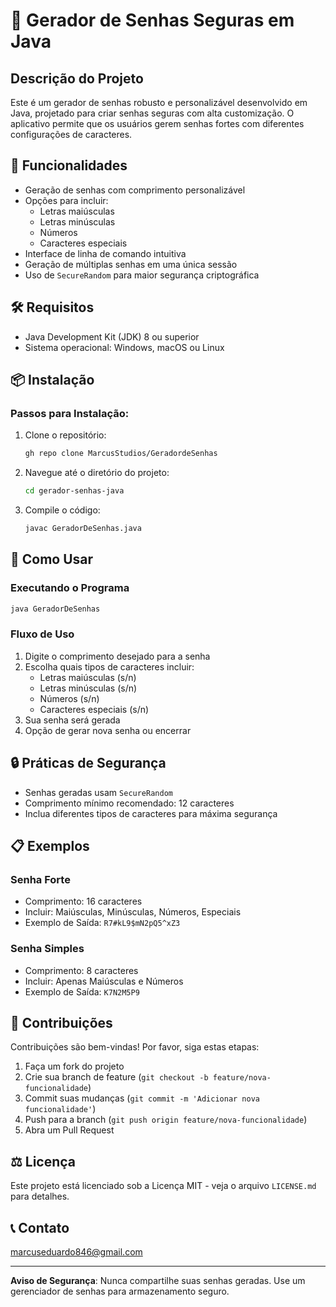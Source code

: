 # 🔐 Gerador de Senhas Seguras em Java

## Descrição do Projeto

Este é um gerador de senhas robusto e personalizável desenvolvido em Java, projetado para criar senhas seguras com alta customização. O aplicativo permite que os usuários gerem senhas fortes com diferentes configurações de caracteres.

## 🌟 Funcionalidades

- Geração de senhas com comprimento personalizável
- Opções para incluir:
  - Letras maiúsculas
  - Letras minúsculas
  - Números
  - Caracteres especiais
- Interface de linha de comando intuitiva
- Geração de múltiplas senhas em uma única sessão
- Uso de `SecureRandom` para maior segurança criptográfica

## 🛠 Requisitos

- Java Development Kit (JDK) 8 ou superior
- Sistema operacional: Windows, macOS ou Linux

## 📦 Instalação

### Passos para Instalação:

1. Clone o repositório:
   ```bash
   gh repo clone MarcusStudios/GeradordeSenhas
   ```

2. Navegue até o diretório do projeto:
   ```bash
   cd gerador-senhas-java
   ```

3. Compile o código:
   ```bash
   javac GeradorDeSenhas.java
   ```

## 🚀 Como Usar

### Executando o Programa

```bash
java GeradorDeSenhas
```

### Fluxo de Uso

1. Digite o comprimento desejado para a senha
2. Escolha quais tipos de caracteres incluir:
   - Letras maiúsculas (s/n)
   - Letras minúsculas (s/n)
   - Números (s/n)
   - Caracteres especiais (s/n)
3. Sua senha será gerada
4. Opção de gerar nova senha ou encerrar

## 🔒 Práticas de Segurança

- Senhas geradas usam `SecureRandom`
- Comprimento mínimo recomendado: 12 caracteres
- Inclua diferentes tipos de caracteres para máxima segurança

## 📋 Exemplos

### Senha Forte
- Comprimento: 16 caracteres
- Incluir: Maiúsculas, Minúsculas, Números, Especiais
- Exemplo de Saída: `R7#kL9$mN2pQ5^xZ3`

### Senha Simples
- Comprimento: 8 caracteres
- Incluir: Apenas Maiúsculas e Números
- Exemplo de Saída: `K7N2M5P9`

## 🤝 Contribuições

Contribuições são bem-vindas! Por favor, siga estas etapas:

1. Faça um fork do projeto
2. Crie sua branch de feature (`git checkout -b feature/nova-funcionalidade`)
3. Commit suas mudanças (`git commit -m 'Adicionar nova funcionalidade'`)
4. Push para a branch (`git push origin feature/nova-funcionalidade`)
5. Abra um Pull Request

## ⚖️ Licença

Este projeto está licenciado sob a Licença MIT - veja o arquivo `LICENSE.md` para detalhes.

## 📞 Contato

marcuseduardo846@gmail.com



---

**Aviso de Segurança**: Nunca compartilhe suas senhas geradas. Use um gerenciador de senhas para armazenamento seguro.
